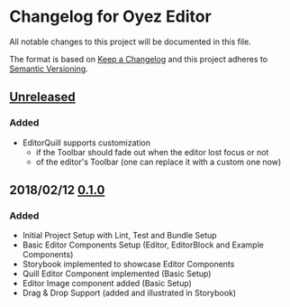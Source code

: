 # Changelog for Oyez Editor

All notable changes to this project will be documented in this file.

The format is based on [Keep a Changelog](http://keepachangelog.com/en/1.0.0/) and this project adheres to [Semantic Versioning](http://semver.org/spec/v2.0.0.html).

## [Unreleased][1]

### Added

- EditorQuill supports customization
  - if the Toolbar should fade out when the editor lost focus or not
  - of the editor's Toolbar (one can replace it with a custom one now)

## 2018/02/12 [0.1.0][2]

### Added

- Initial Project Setup with Lint, Test and Bundle Setup
- Basic Editor Components Setup (Editor, EditorBlock and Example Components)
- Storybook implemented to showcase Editor Components
- Quill Editor Component implemented (Basic Setup)
- Editor Image component added (Basic Setup)
- Drag & Drop Support (added and illustrated in Storybook)

[2]: https://github.com/lovelysystems/oyez-editor/releases/tag/0.1.0
[1]: https://github.com/lovelysystems/oyez-editor/compare/0.1.0...HEAD
